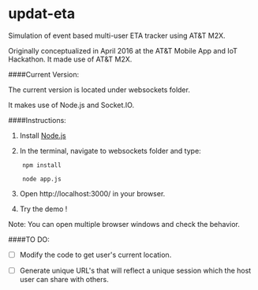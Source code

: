 # updat-eta

Simulation of event based multi-user ETA tracker using AT&amp;T M2X.

Originally conceptualized in April 2016 at the AT&T Mobile App and IoT Hackathon.
It made use of AT&T M2X.


####Current Version:

The current version is located under websockets folder.

It makes use of Node.js and Socket.IO.


####Instructions:

1) Install [Node.js](https://nodejs.org/en/download/)

2) In the terminal, navigate to websockets folder and type:

```
    npm install

    node app.js
```

3) Open http://localhost:3000/ in your browser.

4) Try the demo !

Note: You can open multiple browser windows and check the behavior.


####TO DO:

- [ ] Modify the code to get user's current location.

- [ ] Generate unique URL's that will reflect a unique session which the host user can share with others.

